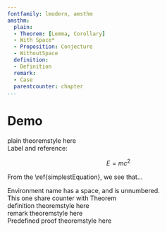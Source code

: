```yaml
---
fontfamily: lmodern, amsthm
amsthm:
  plain:
  - Theorem: [Lemma, Corollary]
  - With Space*
  - Proposition: Conjecture
  - WithoutSpace
  definition:
  - Definition
  remark:
  - Case
  parentcounter: chapter
...
```


# Demo

<div class="Theorem" info="within parenthesis">
plain theoremstyle here
</div>

<div class="Theorem" id="simplestEquation">
Label and reference:

$$E=mc^2$$
</div>

From the \ref{simplestEquation}, we see that...

<div class="With_Space" info="within parenthesis">
Environment name has a space, and is unnumbered.
</div>

<div class="Lemma" info="within parenthesis">
This one share counter with Theorem
</div>

<div class="Definition" info="within parenthesis">
definition theoremstyle here
</div>

<div class="Case" info="within parenthesis">
remark theoremstyle here
</div>

<div class="proof" info="Proof of the Main Theorem">
Predefined proof theoremstyle here
</div>